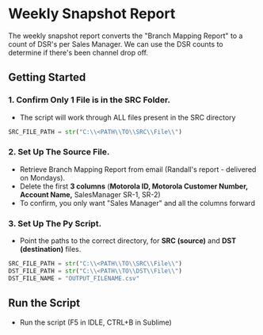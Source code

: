 # Weekly Snapshot Report 
The weekly snapshot report converts the "Branch Mapping Report" to a count of DSR's per Sales Manager.
We can use the DSR counts to determine if there's been channel drop off. 

## Getting Started

### 1. Confirm Only 1 File is in the SRC Folder.
- The script will work through ALL files present in the SRC directory
```py
SRC_FILE_PATH = str("C:\\<PATH\\TO\\SRC\\File\\")
```


### 2. Set Up The Source File. 
- Retrieve Branch Mapping Report from email (Randall's report - delivered on Mondays). 
- Delete the first **3 columns** (**Motorola ID,	Motorola Customer Number,	Account Name,**	SalesManager	SR-1, SR-2)
- To confirm, you only want "Sales Manager" and all the columns forward


### 3. Set Up The Py Script.
- Point the paths to the correct directory, for **SRC (source)** and **DST (destination)** files. 
```py
SRC_FILE_PATH = str("C:\\<PATH\\TO\\SRC\\File\\")
DST_FILE_PATH = str("C:\\<PATH\\TO\\DST\\File\\")
DST_FILE_NAME = "OUTPUT_FILENAME.csv"
```

##  Run the Script
- Run the script (F5 in IDLE, CTRL+B in Sublime)
